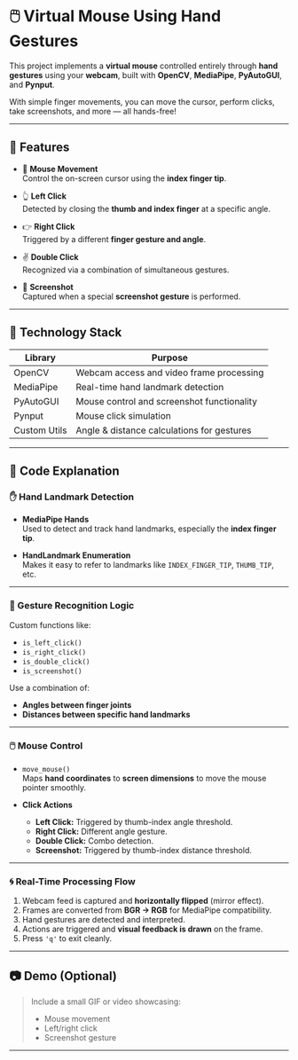 # 🖱️ Virtual Mouse Using Hand Gestures

This project implements a **virtual mouse** controlled entirely through **hand gestures** using your **webcam**, built with **OpenCV**, **MediaPipe**, **PyAutoGUI**, and **Pynput**.

With simple finger movements, you can move the cursor, perform clicks, take screenshots, and more — all hands-free!

---

## 🚀 Features

- 🎯 **Mouse Movement**  
  Control the on-screen cursor using the **index finger tip**.

- 👆 **Left Click**  
  Detected by closing the **thumb and index finger** at a specific angle.

- 👉 **Right Click**  
  Triggered by a different **finger gesture and angle**.

- ✌️ **Double Click**  
  Recognized via a combination of simultaneous gestures.

- 📸 **Screenshot**  
  Captured when a special **screenshot gesture** is performed.

---

## 🧠 Technology Stack

| Library      | Purpose                                      |
|--------------|----------------------------------------------|
| OpenCV       | Webcam access and video frame processing     |
| MediaPipe    | Real-time hand landmark detection            |
| PyAutoGUI    | Mouse control and screenshot functionality   |
| Pynput       | Mouse click simulation                       |
| Custom Utils | Angle & distance calculations for gestures   |

---

## 🧩 Code Explanation

### ✋ Hand Landmark Detection

- **MediaPipe Hands**  
  Used to detect and track hand landmarks, especially the **index finger tip**.

- **HandLandmark Enumeration**  
  Makes it easy to refer to landmarks like `INDEX_FINGER_TIP`, `THUMB_TIP`, etc.

---

### 🤙 Gesture Recognition Logic

Custom functions like:
- `is_left_click()`
- `is_right_click()`
- `is_double_click()`
- `is_screenshot()`

Use a combination of:
- **Angles between finger joints**
- **Distances between specific hand landmarks**

---

### 🖱️ Mouse Control

- `move_mouse()`  
  Maps **hand coordinates** to **screen dimensions** to move the mouse pointer smoothly.

- **Click Actions**
  - **Left Click:** Triggered by thumb-index angle threshold.
  - **Right Click:** Different angle gesture.
  - **Double Click:** Combo detection.
  - **Screenshot:** Triggered by thumb-index distance threshold.

---

### 🌀 Real-Time Processing Flow

1. Webcam feed is captured and **horizontally flipped** (mirror effect).
2. Frames are converted from **BGR → RGB** for MediaPipe compatibility.
3. Hand gestures are detected and interpreted.
4. Actions are triggered and **visual feedback is drawn** on the frame.
5. Press `'q'` to exit cleanly.

---

## 📷 Demo (Optional)

> Include a small GIF or video showcasing:
> - Mouse movement
> - Left/right click
> - Screenshot gesture

---


